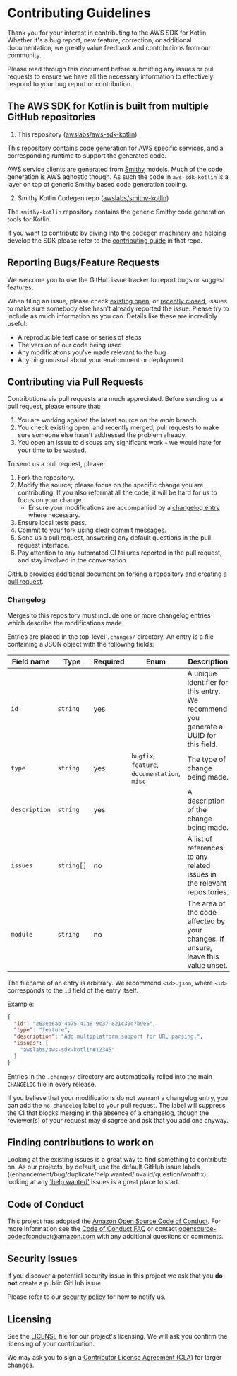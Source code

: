 # Contributing Guidelines

Thank you for your interest in contributing to the AWS SDK for Kotlin. Whether it's a bug report, new feature, correction, or additional 
documentation, we greatly value feedback and contributions from our community.

Please read through this document before submitting any issues or pull requests to ensure we have all the necessary 
information to effectively respond to your bug report or contribution.

## The AWS SDK for Kotlin is built from multiple GitHub repositories

1. This repository ([awslabs/aws-sdk-kotlin](https://github.com/awslabs/aws-sdk-kotlin))
   
This repository contains code generation for AWS specific services, and a corresponding runtime to support the generated code.

AWS service clients are generated from [Smithy](https://awslabs.github.io/smithy/) models. Much of the code generation is AWS agnostic though.
As such the code in `aws-sdk-kotlin` is a layer on top of generic Smithy based code generation tooling.


2. Smithy Kotlin Codegen repo ([awslabs/smithy-kotlin](https://github.com/awslabs/smithy-kotlin))

The `smithy-kotlin` repository contains the generic Smithy code generation tools for Kotlin.

If you want to contribute by diving into the codegen machinery and helping develop the SDK please refer to the [contributing guide](https://github.com/awslabs/smithy-kotlin/blob/main/CONTRIBUTING.md) in that repo.


## Reporting Bugs/Feature Requests

We welcome you to use the GitHub issue tracker to report bugs or suggest features.

When filing an issue, please check [existing open](https://github.com/aws-samples/aws-sdk-kotlin/issues), or [recently closed](https://github.com/aws-samples/aws-sdk-kotlin/issues?utf8=%E2%9C%93&q=is%3Aissue%20is%3Aclosed%20), issues to make sure somebody else hasn't already 
reported the issue. Please try to include as much information as you can. Details like these are incredibly useful:

* A reproducible test case or series of steps
* The version of our code being used
* Any modifications you've made relevant to the bug
* Anything unusual about your environment or deployment


## Contributing via Pull Requests
Contributions via pull requests are much appreciated. Before sending us a pull request, please ensure that:

1. You are working against the latest source on the *main* branch.
2. You check existing open, and recently merged, pull requests to make sure someone else hasn't addressed the problem already.
3. You open an issue to discuss any significant work - we would hate for your time to be wasted.

To send us a pull request, please:

1. Fork the repository.
2. Modify the source; please focus on the specific change you are contributing. If you also reformat all the code, it will be hard for us to focus on your change.
   * Ensure your modifications are accompanied by a [changelog entry](#Changelog) where necessary.
3. Ensure local tests pass.
4. Commit to your fork using clear commit messages.
5. Send us a pull request, answering any default questions in the pull request interface.
6. Pay attention to any automated CI failures reported in the pull request, and stay involved in the conversation.

GitHub provides additional document on [forking a repository](https://help.github.com/articles/fork-a-repo/) and 
[creating a pull request](https://help.github.com/articles/creating-a-pull-request/).

### Changelog
Merges to this repository must include one or more changelog entries which describe the modifications made.

Entries are placed in the top-level `.changes/` directory. An entry is a file containing a JSON object with the
following fields:

| Field name    | Type       | Required | Enum                                         | Description                                                                          |
|---------------|------------|----------|----------------------------------------------|--------------------------------------------------------------------------------------|
| `id`          | `string`   | yes      |                                              | A unique identifier for this entry. We recommend you generate a UUID for this field. |
| `type`        | `string`   | yes      | `bugfix`, `feature`, `documentation`, `misc` | The type of change being made.                                                       |
| `description` | `string`   | yes      |                                              | A description of the change being made.                                              |
| `issues`      | `string[]` | no       |                                              | A list of references to any related issues in the relevant repositories.             |
| `module`      | `string`   | no       |                                              | The area of the code affected by your changes. If unsure, leave this value unset.    |

The filename of an entry is arbitrary. We recommend `<id>.json`, where `<id>` corresponds to the `id` field of the entry
itself.

Example:
```json
{
  "id": "263ea6ab-4b75-41a8-9c37-821c30d7b9e5",
  "type": "feature",
  "description": "Add multiplatform support for URL parsing.",
  "issues": [
    "awslabs/aws-sdk-kotlin#12345"
  ]
}
```

Entries in the `.changes/` directory are automatically rolled into the main `CHANGELOG` file in every release.

If you believe that your modifications do not warrant a changelog entry, you can add the `no-changelog` label to your
pull request. The label will suppress the CI that blocks merging in the absence of a changelog, though the reviewer(s)
of your request may disagree and ask that you add one anyway.

## Finding contributions to work on
Looking at the existing issues is a great way to find something to contribute on. As our projects, by default, use the default GitHub issue labels ((enhancement/bug/duplicate/help wanted/invalid/question/wontfix), looking at any ['help wanted'](https://github.com/aws-samples/aws-sdk-kotlin/labels/help%20wanted) issues is a great place to start. 


## Code of Conduct
This project has adopted the [Amazon Open Source Code of Conduct](https://aws.github.io/code-of-conduct). 
For more information see the [Code of Conduct FAQ](https://aws.github.io/code-of-conduct-faq) or contact 
opensource-codeofconduct@amazon.com with any additional questions or comments.

## Security Issues

If you discover a potential security issue in this project we ask that you **do not** create a public GitHub issue.

Please refer to our [security policy](https://github.com/awslabs/aws-sdk-kotlin/security/policy) for how to notify us.

## Licensing

See the [LICENSE](https://github.com/aws-samples/aws-sdk-kotlin/blob/main/LICENSE) file for our project's licensing. We will ask you confirm the licensing of your contribution.

We may ask you to sign a [Contributor License Agreement (CLA)](http://en.wikipedia.org/wiki/Contributor_License_Agreement) for larger changes.
